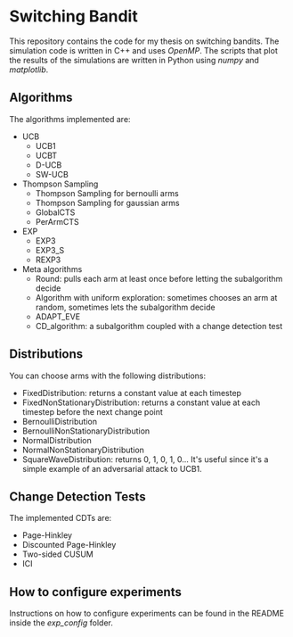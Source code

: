 # Switching Bandit
This repository contains the code for my thesis on switching bandits. The simulation code is written in C++ and uses _OpenMP_. The scripts that plot the results of the simulations are written in Python using _numpy_ and _matplotlib_.

## Algorithms
The algorithms implemented are:
- UCB
  - UCB1
  - UCBT
  - D-UCB
  - SW-UCB
- Thompson Sampling
  - Thompson Sampling for bernoulli arms
  - Thompson Sampling for gaussian arms
  - GlobalCTS
  - PerArmCTS
- EXP
  - EXP3
  - EXP3_S
  - REXP3
- Meta algorithms
  - Round: pulls each arm at least once before letting the subalgorithm decide
  - Algorithm with uniform exploration: sometimes chooses an arm at random, sometimes lets the subalgorithm decide
  - ADAPT_EVE
  - CD_algorithm: a subalgorithm coupled with a change detection test
  
## Distributions
You can choose arms with the following distributions:
- FixedDistribution: returns a constant value at each timestep
- FixedNonStationaryDistribution: returns a constant value at each timestep before the next change point
- BernoulliDistribution
- BernoulliNonStationaryDistribution
- NormalDistribution
- NormalNonStationaryDistribution
- SquareWaveDistribution: returns 0, 1, 0, 1, 0... It's useful since it's a simple example of an adversarial attack to UCB1.

## Change Detection Tests
The implemented CDTs are:
- Page-Hinkley
- Discounted Page-Hinkley
- Two-sided CUSUM
- ICI

## How to configure experiments
Instructions on how to configure experiments can be found in the README inside the _exp_config_ folder.
